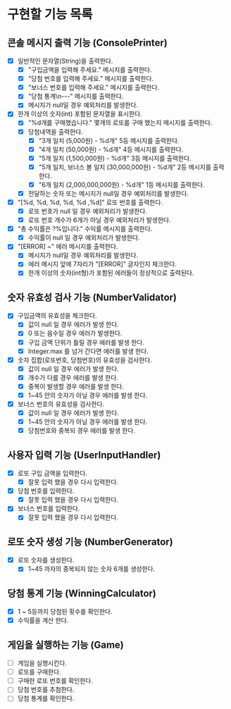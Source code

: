 # 구현할 기능 목록

## 콘솔 메시지 출력 기능 (ConsolePrinter)

- [x] 일반적인 문자열(String)을 출력한다.
    - [x] "구입금액을 입력해 주세요." 메시지를 출력한다.
    - [x] "당첨 번호를 입력해 주세요." 메시지를 출력한다.
    - [x] "보너스 번호를 입력해 주세요." 메시지를 출력한다.
    - [x] "당첨 통계\n---" 메시지를 출력한다.
    - [x] 메시지가 null일 경우 예외처리를 발생한다.

- [x] 한개 이상의 숫자(int) 포함된 문자열을 표시한다.
    - [x] "%d개를 구매했습니다." 몇개의 로또를 구매 했는지 메시지를 출력한다.
    - [x] 당첨내역을 출력한다.
        - [x] "3개 일치 (5,000원) - %d개" 5등 메시지를 출력한다.
        - [x] "4개 일치 (50,000원) - %d개" 4등 메시지를 출력한다.
        - [x] "5개 일치 (1,500,000원) - %d개" 3등 메시지를 출력한다.
        - [x] "5개 일치, 보너스 볼 일치 (30,000,000원) - %d개" 2등 메시지를 출력한다.
        - [x] "6개 일치 (2,000,000,000원) - %d개" 1등 메시지를 출력한다.
    - [x] 전달하는 숫자 또는 메시지가 null일 경우 예외처리를 발생한다.

- [x] "[%d, %d, %d, %d, %d ,%d]" 로또 번호를 출력한다.
    - [x] 로또 번호가 null 일 경우 예외처리가 발생한다.
    - [x] 로또 번호 개수가 6개가 아닐 경우 예외처리가 발생한다.
- [x] "총 수익률은 ?%입니다." 수익률 메시지를 출력한다.
    - [x] 수익률이 null 일 경우 예외처리가 발생한다.
- [x] "[ERROR] ~" 에러 메시지를 출력한다.
    - [x] 메시지가 null일 경우 예외처리를 발생한다.
    - [x] 에러 메시지 앞에 7자리가 "[ERROR]" 글자인지 체크한다.
    - [x] 한개 이상의 숫자(int형)가 포함된 에러들이 정상적으로 출력된다.

## 숫자 유효성 검사 기능 (NumberValidator)

- [x] 구입금액의 유효성을 체크한다.
    - [x] 값이 null 일 경우 에러가 발생 한다.
    - [x] 0 또는 음수일 경우 에러가 발생한다.
    - [x] 구입 금액 단위가 틀릴 경우 에러를 발생 한다.
    - [x] Integer.max 를 넘거 간다면 에러를 발생 한다.
- [x] 숫자 집합(로또번호, 당첨번호)의 유효성을 검사한다.
    - [x] 값이 null 일 경우 에러가 발생 한다.
    - [x] 개수가 다를 경우 에러를 발생 한다.
    - [x] 중복이 발생할 경우 에러를 발생 한다.
    - [x] 1~45 안의 숫자가 아닐 경우 에러를 발생 한다.
- [x] 보너스 번호의 유효성을 검사한다.
    - [x] 값이 null 일 경우 에러가 발생 한다.
    - [x] 1~45 안의 숫자가 아닐 경우 에러를 발생 한다.
    - [x] 당첨번호와 중복되 경우 에러를 발생 한다.

## 사용자 입력 기능 (UserInputHandler)

- [x] 로또 구입 금액을 입력한다.
    - [x] 잘못 입력 했을 경우 다시 입력한다.
- [x] 당첨 번호를 입력한다.
    - [x] 잘못 입력 했을 경우 다시 입력한다.
- [x] 보너스 번호를 입력한다.
    - [x] 잘못 입력 했을 경우 다시 입력한다.

## 로또 숫자 생성 기능 (NumberGenerator)

- [x] 로또 숫자를 생성한다.
    - [x] 1~45 까자의 중복되지 않는 숫자 6개를 생성한다.

## 당첨 통계 기능 (WinningCalculator)

- [x] 1 ~ 5등까지 당첨된 횟수를 확인한다.
- [x] 수익률을 계산 한다.

## 게임을 실행하는 기능 (Game)

- [ ] 게임을 실행시킨다.
- [ ] 로또를 구매한다.
- [ ] 구매한 로또 번호를 확인한다.
- [ ] 당첨 번호를 추첨한다.
- [ ] 당첨 통계를 확인한다.